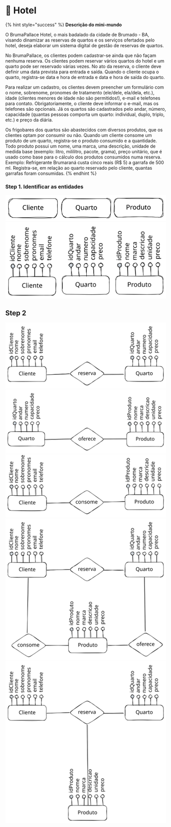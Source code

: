 # 🏨 Hotel

{% hint style="success" %}
**Descrição do mini-mundo**

O BrumaPallace Hotel, o mais badalado da cidade de Brumado - BA, visando dinamizar as reservas de quartos e os serviços ofertados pelo hotel, deseja elaborar um sistema digital de gestão de reservas de quartos.

No BrumaPallace, os clientes podem cadastrar-se ainda que não façam nenhuma reserva. Os clientes podem reservar vários quartos do hotel e um quarto pode ser reservado várias vezes. No ato da reserva, o cliente deve definir uma data prevista para entrada e saída. Quando o cliente ocupa o quarto, registra-se data e hora de entrada e data e hora de saída do quarto.

Para realizar um cadastro, os clientes devem preencher um formulário com o nome, sobrenome, pronomes de tratamento (ele/dele, ela/dela, etc.), idade (clientes menores de idade não são permitidos!), e-mail e telefones para contato. Obrigatoriamente, o cliente deve informar o e-mail, mas os telefones são opcionais. Já os quartos são cadastrados pelo andar, número, capacidade (quantas pessoas comporta um quarto: individual, duplo, triplo, etc.) e preço da diária.&#x20;

Os frigobares dos quartos são abastecidos com diversos produtos, que os clientes optam por consumir ou não. Quando um cliente consome um produto de um quarto, registra-se o produto consumido e a quantidade. Todo produto possui um nome, uma marca, uma descrição, unidade de medida base (exemplo: litro, mililitro, pacote, grama), preço unitário, que é usado como base para o cálculo dos produtos consumidos numa reserva. Exemplo: Refrigerante Brumaraná custa cinco reais (R$ 5) a garrafa de 500 ml. Registra-se, em relação ao quarto reservado pelo cliente, quantas garrafas foram consumidas.
{% endhint %}

### Step 1. Identificar as entidades



<img src=".gitbook/assets/file.excalidraw (1).svg" alt="" class="gitbook-drawing">

<img src=".gitbook/assets/file.excalidraw (16).svg" alt="" class="gitbook-drawing">

## Step 2

<img src=".gitbook/assets/file.excalidraw (26).svg" alt="" class="gitbook-drawing">

<img src=".gitbook/assets/file.excalidraw (7).svg" alt="" class="gitbook-drawing">

<img src=".gitbook/assets/file.excalidraw (27).svg" alt="" class="gitbook-drawing">

<img src=".gitbook/assets/file.excalidraw (11).svg" alt="" class="gitbook-drawing">

<img src=".gitbook/assets/file.excalidraw.svg" alt="" class="gitbook-drawing">
